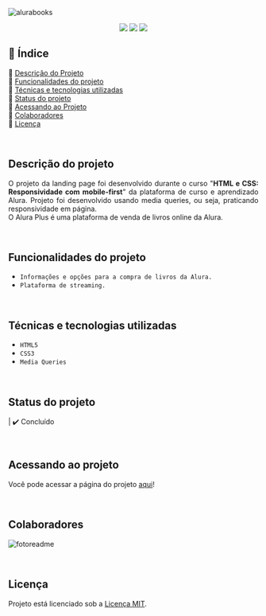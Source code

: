 ![alurabooks](https://user-images.githubusercontent.com/86852698/184980249-285178e3-fdf0-4b5e-9369-5f22ef935a51.jpg)



<p align="center">
  <img src="http://img.shields.io/static/v1?label=STATUS&message=finished&color=GREEN&style=for-the-badge"/>
  <img src="http://img.shields.io/static/v1?label=responsive&message=yes&color=GREEN&style=for-the-badge"/>
  <img src="http://img.shields.io/static/v1?label=future%20modifications&message=no&color=orange&style=for-the-badge"/>
</p>


## 📎 Índice 
🔹 [Descrição do Projeto](#descrição-do-projeto)<br>
🔹 [Funcionalidades do projeto](#funcionalidades-do-projeto)<br>
🔹 [Técnicas e tecnologias utilizadas](#técnicas-e-tecnologias-utilizadas)<br>
🔹 [Status do projeto](#status-do-projeto)<br>
🔹 [Acessando ao Projeto](#acessando-ao-projeto)<br>
🔹 [Colaboradores](#colaboradores)<br>
🔹 [Licença](#licença)<br>

<br>

## Descrição do projeto 
<p align="justify">
  O projeto da landing page foi desenvolvido durante o curso "<b>HTML e CSS: Responsividade com mobile-first</b>" da plataforma de curso e aprendizado Alura. Projeto foi desenvolvido usando media queries, ou seja, praticando responsividade em página.
  <br>
O Alura Plus é uma plataforma de venda de livros online da Alura.
</p>

<br>

##  Funcionalidades do projeto
- ``Informações e opções para a compra de livros da Alura.``
- ``Plataforma de streaming.``

<br>

## Técnicas e tecnologias utilizadas
- ``HTML5``
- ``CSS3``
- ``Media Queries``

<br>

## Status do projeto
| ✔️ Concluído

<br>

## Acessando ao projeto
Você pode acessar a página do projeto [aqui](https://alura-books-tawny.vercel.app//)!

<br>

## Colaboradores
![fotoreadme](https://user-images.githubusercontent.com/86852698/182039502-6732fd18-962f-4ed8-8a9f-e5913ee1e0e3.jpg)

<br>

## Licença
Projeto está licenciado sob a [Licença MIT](https://github.com/fellypebardales/alura-books/blob/51e9e5a47093aa6bf1e1884a4adb7e639e2ce11c/licenca.txt).
